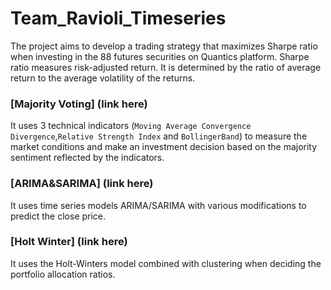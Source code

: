 # Team_Ravioli_Timeseries
The project aims to develop a trading strategy that maximizes Sharpe ratio when investing in the 88 futures securities on Quantics platform. Sharpe ratio measures risk-adjusted return. It is determined by the ratio of average return to the average volatility of the returns. 

### [Majority Voting] (link here)
It uses 3 technical indicators (`Moving Average Convergence Divergence`,`Relative Strength Index` and `BollingerBand`) to measure the market conditions and make an investment decision based on the majority sentiment reflected by the indicators.

### [ARIMA&SARIMA] (link here)
It uses time series models ARIMA/SARIMA with various modifications to predict the close price.

### [Holt Winter] (link here)
It uses the Holt-Winters model combined with clustering when deciding the portfolio allocation ratios.
